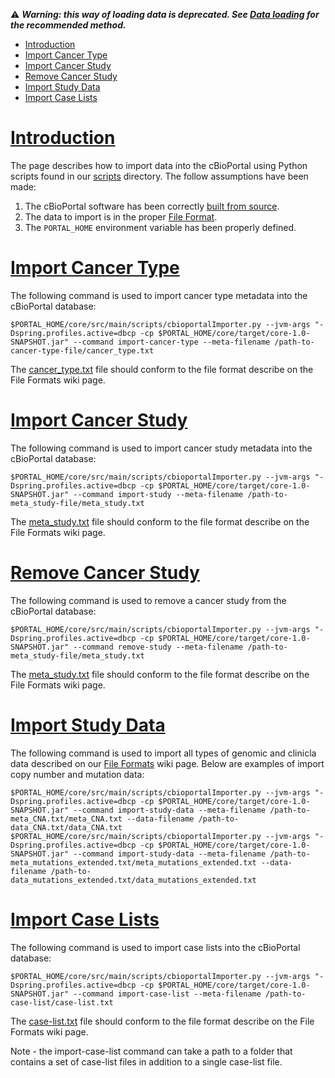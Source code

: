 :warning:  ***Warning: this way of loading data is deprecated. See [Data loading](Data-Loading.md) for the recommended method.***

* [Introduction](#introduction)
* [Import Cancer Type](#import-cancer-type)
* [Import Cancer Study](#import-cancer-study)
* [Remove Cancer Study](#remove-cancer-study)
* [Import Study Data](#import-study-data)
* [Import Case Lists](#import-case-lists)

# [Introduction](introduction)

The page describes how to import data into the cBioPortal using Python scripts found in our [scripts](https://github.com/cBioPortal/cbioportal/tree/stable/core/src/main/scripts) directory.  The follow assumptions have been made:

1. The cBioPortal software has been correctly [built from source](Build-from-Source.md).
2. The data to import is in the proper [File Format](File-Formats.md).
3. The `PORTAL_HOME` environment variable has been properly defined.

# [Import Cancer Type](import-cancer-type)

The following command is used to import cancer type metadata into the cBioPortal database:

```
$PORTAL_HOME/core/src/main/scripts/cbioportalImporter.py --jvm-args "-Dspring.profiles.active=dbcp -cp $PORTAL_HOME/core/target/core-1.0-SNAPSHOT.jar" --command import-cancer-type --meta-filename /path-to-cancer-type-file/cancer_type.txt
```

The [cancer_type.txt](File-Formats.md#cancer-study) file should conform to the file format describe on the File Formats wiki page.

# [Import Cancer Study](import-cancer-study)

The following command is used to import cancer study metadata into the cBioPortal database:

```
$PORTAL_HOME/core/src/main/scripts/cbioportalImporter.py --jvm-args "-Dspring.profiles.active=dbcp -cp $PORTAL_HOME/core/target/core-1.0-SNAPSHOT.jar" --command import-study --meta-filename /path-to-meta_study-file/meta_study.txt
```

The [meta_study.txt](File-Formats.md#cancer-study) file should conform to the file format describe on the File Formats wiki page.

# [Remove Cancer Study](remove-cancer-study)

The following command is used to remove a cancer study from the cBioPortal database:

```
$PORTAL_HOME/core/src/main/scripts/cbioportalImporter.py --jvm-args "-Dspring.profiles.active=dbcp -cp $PORTAL_HOME/core/target/core-1.0-SNAPSHOT.jar" --command remove-study --meta-filename /path-to-meta_study-file/meta_study.txt
```

The [meta_study.txt](File-Formats.md#cancer-study) file should conform to the file format describe on the File Formats wiki page.

# [Import Study Data](import-study-data)

The following command is used to import all types of genomic and clinicla data described on our [File Formats](File-Formats.md) wiki page.  Below are examples of import copy number and mutation data:

```
$PORTAL_HOME/core/src/main/scripts/cbioportalImporter.py --jvm-args "-Dspring.profiles.active=dbcp -cp $PORTAL_HOME/core/target/core-1.0-SNAPSHOT.jar" --command import-study-data --meta-filename /path-to-meta_CNA.txt/meta_CNA.txt --data-filename /path-to-data_CNA.txt/data_CNA.txt
$PORTAL_HOME/core/src/main/scripts/cbioportalImporter.py --jvm-args "-Dspring.profiles.active=dbcp -cp $PORTAL_HOME/core/target/core-1.0-SNAPSHOT.jar" --command import-study-data --meta-filename /path-to-meta_mutations_extended.txt/meta_mutations_extended.txt --data-filename /path-to-data_mutations_extended.txt/data_mutations_extended.txt
```

# [Import Case Lists](import-case-lists)

The following command is used to import case lists into the cBioPortal database:

```
$PORTAL_HOME/core/src/main/scripts/cbioportalImporter.py --jvm-args "-Dspring.profiles.active=dbcp -cp $PORTAL_HOME/core/target/core-1.0-SNAPSHOT.jar" --command import-case-list --meta-filename /path-to-case-list/case-list.txt
```

The [case-list.txt](File-Formats.md#case-lists) file should conform to the file format describe on the File Formats wiki page.

Note - the import-case-list command can take a path to a folder that contains a set of case-list files in addition to a single case-list file.
